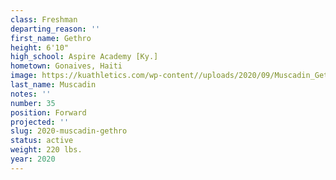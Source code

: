 ```yaml
---
class: Freshman
departing_reason: ''
first_name: Gethro
height: 6'10"
high_school: Aspire Academy [Ky.]
hometown: Gonaives, Haiti
image: https://kuathletics.com/wp-content//uploads/2020/09/Muscadin_Gethro_09082020-600x500.jpg
last_name: Muscadin
notes: ''
number: 35
position: Forward
projected: ''
slug: 2020-muscadin-gethro
status: active
weight: 220 lbs.
year: 2020
---
```


